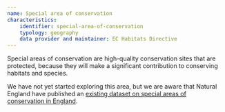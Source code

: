 ```yaml
---
name: Special area of conservation
characteristics:
    identifier: special-area-of-conservation
    typology: geography
    data provider and maintainer: EC Habitats Directive
---
```


Special areas of conservation are high-quality conservation sites that are protected, because they will make a significant contribution to conserving habitats and species.

We have not yet started exploring this area, but we are aware that Natural England have published an [existing dataset on special areas of conservation in England](https://data.gov.uk/dataset/a85e64d9-d0f1-4500-9080-b0e29b81fbc8/special-areas-of-conservation-england).
